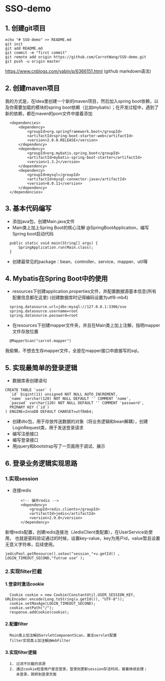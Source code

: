 # SSO-demo

## 1. 创建git项目

  ```
  echo "# SSO-demo" >> README.md
  git init
  git add README.md
  git commit -m "first commit"
  git remote add origin https://github.com/CarrotWang/SSO-demo.git
  git push -u origin master
  ```
  https://www.cnblogs.com/yabin/p/6366151.html (github markdown语法)

## 2. 创建maven项目
  
  我的方式是，在Idea里创建一个新的maven项目，然后加入spring boot依赖，以及你需要加载的模块的spring boot依赖（比如mybatis）；在开发过程中，遇到了新的依赖，都在maven的pom文件中接着添加
  ```
    <dependencies>
        <dependency>
            <groupId>org.springframework.boot</groupId>
            <artifactId>spring-boot-starter-web</artifactId>
            <version>2.0.0.RELEASE</version>
        </dependency>
        <dependency>
            <groupId>org.mybatis.spring.boot</groupId>
            <artifactId>mybatis-spring-boot-starter</artifactId>
            <version>1.3.2</version>
        </dependency>
        <dependency>
            <groupId>mysql</groupId>
            <artifactId>mysql-connector-java</artifactId>
            <version>8.0.11</version>
        </dependency>
    </dependencies>
  ```
  
  ## 3. 基本代码编写
  + 添加java包，创建Main.java文件
  + Main类上加上Spring Boot的核心注解 @SpringBootApplication，编写Spring boot启动代码
  ```
    public static void main(String[] args) {
        SpringApplication.run(Main.class);
    }
  ```
  + 创建最常见的package：bean、controller、service、mapper、util等
  
  ## 4. Mybatis在Spring Boot中的使用
  + resources下创建application.properties文件，并配置数据源基本信息(所有配置信息都在这里)
  (创建数据库时记得编码设置为utf8-mb4)
```
  spring.datasource.url=jdbc:mysql://127.0.0.1:3306/sso
  spring.datasource.username=root
  spring.datasource.password=root
```
  + 在resources下创建mapper文件夹，并且在Main类上加上注解，指明mapper文件存放位置
```
  @MapperScan("carrot.mapper")
```
  我偷懒，不想去生存mapper文件，全是在mapper接口中直接写的sql。
  
  ## 5. 实现最简单的登录逻辑
  + 数据库表创建语句
  ```
  CREATE TABLE `user` (
    `id` bigint(11) unsigned NOT NULL AUTO_INCREMENT,
    `name` varchar(120) NOT NULL DEFAULT '' COMMENT 'name',
    `passwd` varchar(120) NOT NULL DEFAULT '' COMMENT 'password',
    PRIMARY KEY (`id`)
  ) ENGINE=InnoDB DEFAULT CHARSET=utf8mb4;
  ```
  + 创建dto包，用于存放传送数据的对象（将业务逻辑和bean解耦），创建LoginRequest类，用于发送登录请求
  + 编写注册接口
  + 编写登录接口
  + 用jquery和bootstrap写了一页面用于调试、展示
  
  ## 6. 登录业务逻辑实现思路
  ### 1.实现session
   + 连接redis
   
 ```
        <!-- 操作redis -->
        <dependency>
            <groupId>redis.clients</groupId>
            <artifactId>jedis</artifactId>
            <version>2.9.0</version>
        </dependency>
 ```
    
 新增redis配置，创建redis连接池（JedisClient类配置），在UserService处使用，
 也就是密码验证通过的时候，设置key-value，key为用户id，value暂且设置无意义字符串，后续使用。

```
jedisPool.getResource().setex("session_"+u.getId() , LOGIN_TIMEOUT_SECOND,"futrue use" );
```

 ### 2.实现filter拦截
 #### 1.登录时激活cookie
      Cookie cookie = new Cookie(ConstantUtil.USER_SESSION_KEY, URLEncoder.encode(Long.toString(u.getId()), "UTF-8"));
      cookie.setMaxAge(LOGIN_TIMEOUT_SECOND);
      cookie.setPath("/");
      response.addCookie(cookie);
 #### 2.配置filter
      Main类上加注解@ServletComponentScan，激活servlet配置
      filter实现类上加注解@WebFilter
 #### 3.实现filter逻辑
      1. 过滤不拦截的资源
      2. 通过cookie检查用户是否登录，登录则更新session存活时间，接着继续处理；
         未登录，跳转到登录页面
      



  
